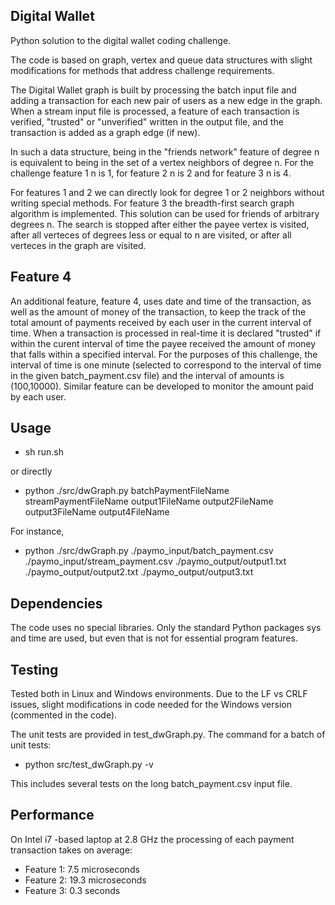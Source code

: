## Digital Wallet

Python solution to the digital wallet coding challenge.

The code is based on graph, vertex and queue data structures with slight modifications for methods that address challenge requirements.

The Digital Wallet graph is built by processing the batch input file and adding a transaction for each new pair of users as a new edge in the graph. When a stream input file is processed, a feature of each transaction is verified, "trusted" or "unverified" written in the output file, and the transaction is added as a graph edge (if new).  

In such a data structure, being in the "friends network" feature of degree n is equivalent to being in the set of a vertex neighbors of degree n. For the challenge feature 1 n is 1, for feature 2 n is 2 and for feature 3 n is 4. 

For features 1 and 2 we can directly look for degree 1 or 2 neighbors without writing special methods. For feature 3 the breadth-first search graph algorithm is implemented. This solution can be used for friends of arbitrary degrees n. The search is stopped after either the payee vertex is visited, after all verteces of degrees less or equal to n are visited, or after all verteces in the graph are visited.

## Feature 4
An additional feature, feature 4, uses date and time of the transaction, as well as the amount of money of the transaction, to keep the track of the total amount of payments received by each user in the current interval of time. When a transaction is processed in real-time it is declared "trusted" if within the curent interval of time the payee received the amount of money that falls within a specified interval. For the purposes of this challenge, the interval of time is one minute (selected to correspond to the interval of time in the given batch_payment.csv file) and the interval of amounts is (100,10000). Similar feature can be developed to monitor the amount paid by each user.  

## Usage
* sh run.sh

or directly 
* python ./src/dwGraph.py batchPaymentFileName streamPaymentFileName output1FileName output2FileName output3FileName output4FileName

For instance,
* python ./src/dwGraph.py ./paymo_input/batch_payment.csv ./paymo_input/stream_payment.csv ./paymo_output/output1.txt ./paymo_output/output2.txt ./paymo_output/output3.txt

## Dependencies
The code uses no special libraries. Only the standard Python packages sys and time are used, but even that is not for essential program features.

## Testing
Tested both in Linux and Windows environments. Due to the LF vs CRLF issues, slight modifications in code needed for the Windows version (commented in the code).

The unit tests are provided in test_dwGraph.py. The command for a batch of unit tests:
* python src/test_dwGraph.py -v

This includes several tests on the long batch_payment.csv input file.

## Performance
On Intel i7 -based laptop at 2.8 GHz the processing of each payment transaction takes on average:
* Feature 1:   7.5 microseconds
* Feature 2:   19.3 microseconds
* Feature 3:   0.3 seconds
